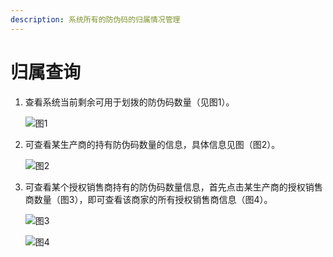 ```yaml
---
description: 系统所有的防伪码的归属情况管理
---
```


# 归属查询

1. 查看系统当前剩余可用于划拨的防伪码数量（见图1）。

   ![&#x56FE;1](http://md.stringon.com/img/%7Bfilename%7D%7B.suffix%7D20200903170510.png)

2. 可查看某生产商的持有防伪码数量的信息，具体信息见图（图2）。

   ![&#x56FE;2](http://md.stringon.com/img/%7Bfilename%7D%7B.suffix%7D20200903170531.png)

3. 可查看某个授权销售商持有的防伪码数量信息，首先点击某生产商的授权销售商数量（图3），即可查看该商家的所有授权销售商信息（图4）。

   ![&#x56FE;3](http://md.stringon.com/img/%7Bfilename%7D%7B.suffix%7D20200903170550.png)

   ![&#x56FE;4](http://md.stringon.com/img/%7Bfilename%7D%7B.suffix%7D20200903170602.png)


